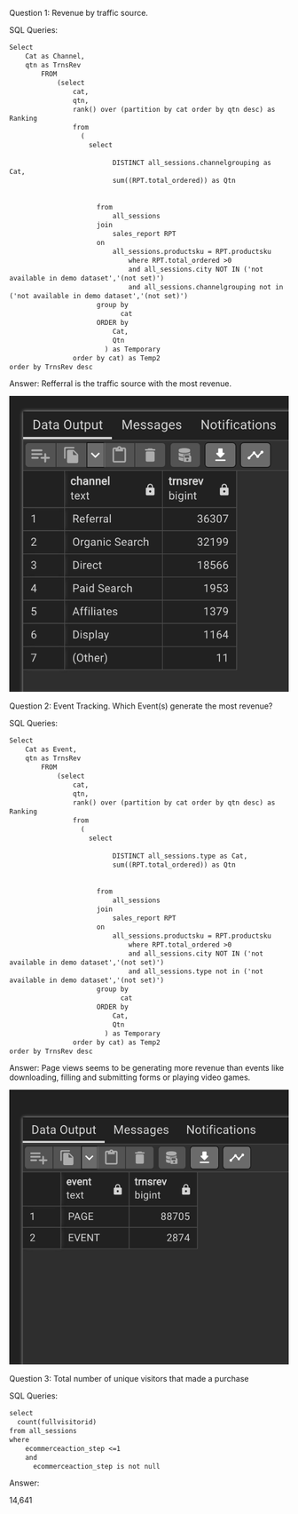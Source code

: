 Question 1: Revenue by traffic source.

SQL Queries:

```
Select
	Cat as Channel,
	qtn as TrnsRev
		FROM
			(select
				cat,
				qtn,
			 	rank() over (partition by cat order by qtn desc) as Ranking
				from
				  (		
					select  

						  DISTINCT all_sessions.channelgrouping as Cat,
						  sum((RPT.total_ordered)) as Qtn


					  from
						  all_sessions
					  join
						  sales_report RPT
					  on
						  all_sessions.productsku = RPT.productsku
							  where RPT.total_ordered >0
							  and all_sessions.city NOT IN ('not available in demo dataset','(not set)')
							  and all_sessions.channelgrouping not in ('not available in demo dataset','(not set)')
					  group by
					  		cat
					  ORDER by
						  Cat,
						  Qtn
						) as Temporary
				order by cat) as Temp2
order by TrnsRev desc

```

Answer:
Refferral is the traffic source with the most revenue.

![](https://github.com/pokwir/LHL_Week_One_Project/blob/main/Files/TransByTraffic.png)


Question 2: Event Tracking. Which Event(s) generate the most revenue?


SQL Queries:

```
Select
	Cat as Event,
	qtn as TrnsRev
		FROM
			(select
				cat,
				qtn,
			 	rank() over (partition by cat order by qtn desc) as Ranking
				from
				  (		
					select  

						  DISTINCT all_sessions.type as Cat,
						  sum((RPT.total_ordered)) as Qtn


					  from
						  all_sessions
					  join
						  sales_report RPT
					  on
						  all_sessions.productsku = RPT.productsku
							  where RPT.total_ordered >0
							  and all_sessions.city NOT IN ('not available in demo dataset','(not set)')
							  and all_sessions.type not in ('not available in demo dataset','(not set)')
					  group by
					  		cat
					  ORDER by
						  Cat,
						  Qtn
						) as Temporary
				order by cat) as Temp2
order by TrnsRev desc

```

Answer:
Page views seems to be generating more revenue than events like downloading, filling and submitting forms or playing video games.

![](https://github.com/pokwir/LHL_Week_One_Project/blob/main/Files/RevByEvent.png)


Question 3: Total number of unique visitors that made a purchase

SQL Queries:

```
select
  count(fullvisitorid)
from all_sessions
where
    ecommerceaction_step <=1
    and
      ecommerceaction_step is not null

```

Answer:

14,641
